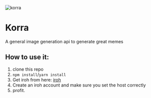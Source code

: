 ![korra](https://i.imgur.com/egYWifG.png)
# Korra
A general image generation api to generate great memes

## How to use it:

1. clone this repo
2. `npm install`/`yarn install`
3. Get iroh from here: [iroh](https://github.com/weeb-services/iroh)
4. Create an iroh account and make sure you set the host correctly
5. profit.
